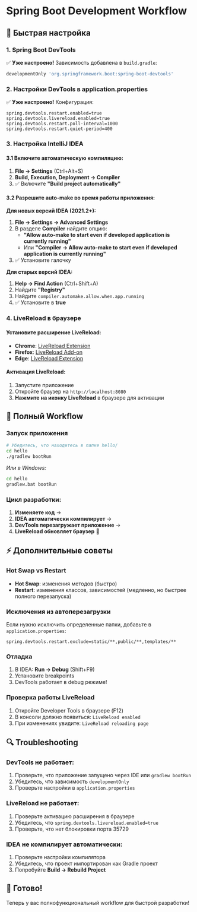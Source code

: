 # Spring Boot Development Workflow

## 🚀 Быстрая настройка

### 1. Spring Boot DevTools
✅ **Уже настроено!** Зависимость добавлена в `build.gradle`:
```gradle
developmentOnly 'org.springframework.boot:spring-boot-devtools'
```

### 2. Настройки DevTools в application.properties
✅ **Уже настроено!** Конфигурация:
```properties
spring.devtools.restart.enabled=true
spring.devtools.livereload.enabled=true
spring.devtools.restart.poll-interval=1000
spring.devtools.restart.quiet-period=400
```

### 3. Настройка IntelliJ IDEA

#### 3.1 Включите автоматическую компиляцию:
1. **File → Settings** (Ctrl+Alt+S)
2. **Build, Execution, Deployment → Compiler**
3. ✅ Включите **"Build project automatically"**

#### 3.2 Разрешите auto-make во время работы приложения:

**Для новых версий IDEA (2021.2+):**
1. **File → Settings → Advanced Settings**
2. В разделе **Compiler** найдите опцию:
   - **"Allow auto-make to start even if developed application is currently running"**
   - Или **"Compiler → Allow auto-make to start even if developed application is currently running"**
3. ✅ Установите галочку

**Для старых версий IDEA:**
1. **Help → Find Action** (Ctrl+Shift+A)
2. Найдите **"Registry"**
3. Найдите `compiler.automake.allow.when.app.running`
4. ✅ Установите в **true**

### 4. LiveReload в браузере

#### Установите расширение LiveReload:
- **Chrome**: [LiveReload Extension](https://chrome.google.com/webstore/detail/livereload/jnihajbhpnppcggbcgedagnkighmdlei)
- **Firefox**: [LiveReload Add-on](https://addons.mozilla.org/en-US/firefox/addon/livereload-web-extension/)
- **Edge**: [LiveReload Extension](https://microsoftedge.microsoft.com/addons/detail/livereload/pekmijcnjdlfioppjlijnpcipjljabjk)

#### Активация LiveReload:
1. Запустите приложение
2. Откройте браузер на `http://localhost:8080`
3. **Нажмите на иконку LiveReload** в браузере для активации

## 🔄 Полный Workflow

### Запуск приложения
```bash
# Убедитесь, что находитесь в папке hello/
cd hello
./gradlew bootRun
```
*Или в Windows:*
```cmd
cd hello
gradlew.bat bootRun
```

### Цикл разработки:
1. **Изменяете код** → 
2. **IDEA автоматически компилирует** → 
3. **DevTools перезагружает приложение** → 
4. **LiveReload обновляет браузер** 🎉

## ⚡ Дополнительные советы

### Hot Swap vs Restart
- **Hot Swap**: изменения методов (быстро)
- **Restart**: изменения классов, зависимостей (медленно, но быстрее полного перезапуска)

### Исключения из автоперезагрузки
Если нужно исключить определенные папки, добавьте в `application.properties`:
```properties
spring.devtools.restart.exclude=static/**,public/**,templates/**
```

### Отладка
1. В IDEA: **Run → Debug** (Shift+F9)
2. Установите breakpoints
3. DevTools работает в debug режиме!

### Проверка работы LiveReload
1. Откройте Developer Tools в браузере (F12)
2. В консоли должно появиться: `LiveReload enabled`
3. При изменениях увидите: `LiveReload reloading page`

## 🔍 Troubleshooting

### DevTools не работает:
1. Проверьте, что приложение запущено через IDE или `gradlew bootRun`
2. Убедитесь, что зависимость `developmentOnly`
3. Проверьте настройки в `application.properties`

### LiveReload не работает:
1. Проверьте активацию расширения в браузере
2. Убедитесь, что `spring.devtools.livereload.enabled=true`
3. Проверьте, что нет блокировки порта 35729

### IDEA не компилирует автоматически:
1. Проверьте настройки компилятора
2. Убедитесь, что проект импортирован как Gradle проект
3. Попробуйте **Build → Rebuild Project**

## 🎯 Готово!
Теперь у вас полнофункциональный workflow для быстрой разработки!